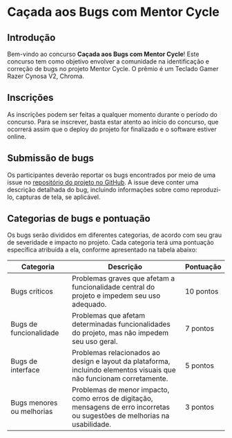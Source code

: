 # Caçada aos Bugs com Mentor Cycle

## Introdução

Bem-vindo ao concurso **Caçada aos Bugs com Mentor Cycle**! Este concurso tem como objetivo envolver a comunidade na identificação e correção de bugs no projeto Mentor Cycle. O prêmio é um Teclado Gamer Razer Cynosa V2, Chroma.

## Inscrições

As inscrições podem ser feitas a qualquer momento durante o período do concurso. Para se inscrever, basta estar atento ao início do concurso, que ocorrerá assim que o deploy do projeto for finalizado e o software estiver online.

## Submissão de bugs

Os participantes deverão reportar os bugs encontrados por meio de uma issue no [repositório do projeto no GitHub](https://github.com/Mentor-Cycle). A issue deve conter uma descrição detalhada do bug, incluindo informações sobre como reproduzi-lo, capturas de tela, se aplicável.

## Categorias de bugs e pontuação

Os bugs serão divididos em diferentes categorias, de acordo com seu grau de severidade e impacto no projeto. Cada categoria terá uma pontuação específica atribuída a ela, conforme apresentado na tabela abaixo:

| Categoria                 | Descrição                                                                           | Pontuação  |
|---------------------------|-------------------------------------------------------------------------------------|------------|
| Bugs críticos             | Problemas graves que afetam a funcionalidade central do projeto e impedem seu uso adequado. | 10 pontos  |
| Bugs de funcionalidade    | Problemas que afetam determinadas funcionalidades do projeto, mas não impedem seu uso geral.   | 7 pontos   |
| Bugs de interface         | Problemas relacionados ao design e layout da plataforma, incluindo elementos visuais que não funcionam corretamente. | 5 pontos   |
| Bugs menores ou melhorias | Problemas de menor impacto, como erros de digitação, mensagens de erro incorretas ou sugestões de melhorias na usabilidade. | 3 pontos   |
